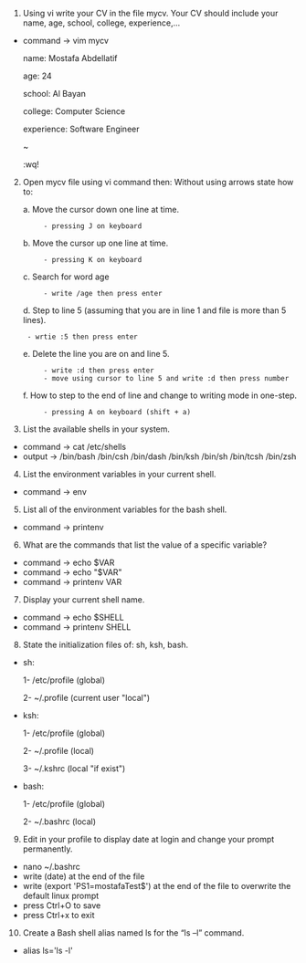 1. Using vi write your CV in the file mycv. Your CV should include your name, age, school, college, experience,...
- command -> vim mycv

	name: Mostafa Abdellatif 

	age: 24

	school: Al Bayan

	college: Computer Science

	experience: Software Engineer

	~                              

	:wq!

2. Open mycv file using vi command then: Without using arrows state how to:

	a. Move the cursor down one line at time.
	
    		- pressing J on keyboard
    		
	b. Move the cursor up one line at time.
	
    		- pressing K on keyboard
    		
	c. Search for word age
	
    		- write /age then press enter
	
	d. Step to line 5 (assuming that you are in line 1 and file is more than 5 lines).
    	
		- wrtie :5 then press enter
	
	e. Delete the line you are on and line 5.
	
    		- write :d then press enter
    		- move using cursor to line 5 and write :d then press number
	
	f. How to step to the end of line and change to writing mode in one-step.
	
    		- pressing A on keyboard (shift + a)

3. List the available shells in your system.
- command -> cat /etc/shells
- output -> /bin/bash
            /bin/csh
            /bin/dash
            /bin/ksh
            /bin/sh
            /bin/tcsh
            /bin/zsh

4. List the environment variables in your current shell.
- command -> env

5. List all of the environment variables for the bash shell.
- command -> printenv

6. What are the commands that list the value of a specific variable?
- command -> echo $VAR
- command -> echo "$VAR"
- command -> printenv VAR

7. Display your current shell name.
- command -> echo $SHELL
- command -> printenv SHELL

8. State the initialization files of: sh, ksh, bash.
- sh:
    
    1- /etc/profile (global)
    
    2- ~/.profile (current user "local")
- ksh:

    1- /etc/profile (global)
    
    2- ~/.profile (local)
    
    3- ~/.kshrc (local "if exist")
- bash:

    1- /etc/profile (global)
    
    2- ~/.bashrc (local)

9. Edit in your profile to display date at login and change your prompt permanently.
- nano ~/.bashrc
- write (date) at the end of the file
- write (export 'PS1=mostafaTest$') at the end of the file to overwrite the default linux prompt
- press Ctrl+O to save
- press Ctrl+x to exit

10. Create a Bash shell alias named ls for the “ls –l” command.
- alias ls='ls -l'
